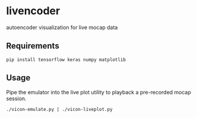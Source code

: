 # livencoder
autoencoder visualization for live mocap data

## Requirements
```
pip install tensorflow keras numpy matplotlib
```

## Usage
Pipe the emulator into the live plot utility to playback a pre-recorded mocap session.

```
./vicon-emulate.py | ./vicon-liveplot.py
```
